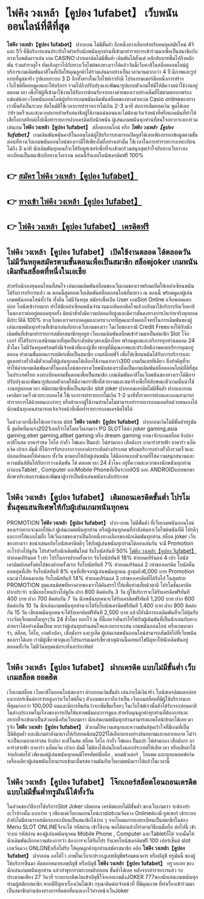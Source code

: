# ไพ่คิง วงเหล้า【คูปอง 1ufabet】  เว็บพนันออนไลน์ที่ดีที่สุด

**ไพ่คิง วงเหล้า【คูปอง 1ufabet】** ฝากถอน ไม่มีขั้นต่ำ  อีกหนึ่งทางเลือกสำหรับคนยุคสมัยใหม่ 4จี และ 5จี ที่มีบริการแสนประทับใจสำหรับนักพนันทุกท่านที่เข้ามาทำรายการเข้าร่วมมาเพื่อเป็นสมาชิกกับทางเว็บพนันเราเล่น เกม CASINO  ฝากเครดิตไม่มีขั้นต่ำ เดิมพันได้ตั้งแต่ หลักสิบบาทขึ้นไปถึงหลักพัน ร่วมสำราญใจ บันเทิงอุราไปกับทางเว็บไซต์ของทางเราได้แล้ววันนี้เว็บคาสิโนสล็อตออนไลน์ผู้บริการเกมเดิมพันคาสิโนที่เปิดให้คุณลูกค้าได้ร่วมเล่นมาอย่างเป็นเวลานานมากกว่า 4 ปี มีภาพและรูปแบบที่ดูสมจริง รูปแบบระบบ 3 D
อีกทั้งทางในเว็บไซต์เรายังมี โปรแกรมเมอร์มือหนึ่งการสร้างเว็บไซต์ที่คอยดูแลและให้บริการ  รวมไปถึงปรับปรุงและพัฒนารูปแบบตัวเกมให้มีให้มีความน่าใช้งานอยู่ตลอดเวลา เพื่อให้ผู้ที่เข้ามาใช้งานได้รับการต้อนรับจากทางค่ายของเราอย่างเต็มที่ไม่ขาดตกบกพร่องแม้แต่น้อย เว็บพนันออนไลน์ผู้บริการเกมพนันเดิมพันสล็อตของทางค่ายเกม Casio onlineของทางเรานั้นยังเป็นระบบ อัตโนมัติใช้เวลาการทำรายการไม่เกิน 2-3 นาที ต่อการเติมยอดเงิน พูดได้เลยว่าIรวดเร็วและสะดวกสบายสำหรับสมาชิกผู้ใช้งานแน่นอนและไม่ต้องแจ้งเจ้าหน้าที่หรือแอดมินที่ทำให้เสียโอกาสอีกต่อไปเมื่อทำรายการฝากเครดิตกับนักพนัน
ผู้เล่นเกมพนันทุกท่านที่สนใจอยากจะลองร่วมเล่นเกม **ไพ่คิง วงเหล้า【คูปอง 1ufabet】** สล็อตออนไลน์ หรือ ***ไพ่คิง วงเหล้า【คูปอง 1ufabet】*** เกมเดิมพันพนันคาสิโนออนไลน์ผู้ใช้บริการสามารถเปิดยูสได้เลยเพียงกรอกข้อมูลตามขั้นตอนที่ทางเว็บเกมพนันออนไลน์ของเรามีให้เพียงไม่กี่อย่างเท่านั้น ใช้เวลาในการทำรายการลงทะเบียนไม่ถึง 3 นาที นักเดิมพันทุกคนก็จะได้รับยูสเซอร์เพื่อที่จะเข้ามาร่วมสนุกสุดเร้าใจกับทางเว็บเราลงทะเบียนเป็นสมาชิกกับทางเว็บเราณ ตอนนี้รับเลยโบนัสเครดิตฟรี 100%

## 👉 [สมัคร ไพ่คิง วงเหล้า【คูปอง 1ufabet】](https://archa888.com/)
## 👉 [ทางเข้า ไพ่คิง วงเหล้า【คูปอง 1ufabet】](https://archa888.com/)
## 👉 [ไพ่คิง วงเหล้า【คูปอง 1ufabet】 เครดิตฟรี](https://archa888.com/)

## ไพ่คิง วงเหล้า【คูปอง 1ufabet】 เปิดใช้งานตลอด ได้ตลอดวัน ไม่มีวันหยุดสมัครตามขั้นตอนเพื่อเป็นสมาชิก สล็อตjoker เกมพนันเดิมพันสล็อตที่หนึ่งในเอเชีย

สำหรับนักลงทุนคนไหนที่สนใจ เล่นเกมเดิมพันสล็อตของเว็บเกมของเราพร้อมเปิดให้เหล่าเซียนพนันได้รับการบริการแล้ว ณ ตอนนี้สุดยอดเว็บเดิมพันสล็อตออนไลน์ที่มาแรง ณ ตอนนี้ พร้อมดูแลผู้เล่นเกมพนันออนไลน์ทั้งวัน ทั้งคืน ไม่มีวันหยุด สมัครเพื่อเปิด User เกมSlot Online แจ็กพอตแตกบ่อย โบนัสเข้าง่ายมาก ทำให้มีเหล่าเซียนพนันจำนวนมากติดอกติดใจแล้วกลับมาใช้บริการกับเว็บคาสิโนของเราต่ออยู่ตลอดทุกครั้ง มิหนำซ้ำยังมีความปลอดภัยสูงและมีความั่นคงทางการเงินจ่ายจริงทุกยอดมีประวัติดี 100% ทางเว็บของเราครอบคลุมและครบวงจรที่สุดและยังตอบโจทย์ในการเดิมพันของผู้เล่นเกมพนันทุกท่านที่เข้ามาเล่นกับทางเว็บเกมของเรา
ในเว็บของเรามี Credit Freeแจกให้กับนักเดิมพันที่เข้ามาทำรายการสมัครสมาชิกทุกยูส เว็บเกมเดิมพันสล็อตเข้าร่วมมาเป็นสมาชิก Slot โจ๊กเกอร์ ที่ได้รับกระแสนิยมมากที่สุดเป็นระดับต้นๆของเมืองไทย พร้อมดูแลและบริการทุกท่านตลอด 24 ชั่วโมง ไม่มีวันหยุดพร้อมยังมีเจ้าหน้าที่และผู้เชี่ยวชาญที่มีคุณภาพและประสิทธิภาพคอยบริการคุณอยู่ตลอด ทำตามขั้นตอนการสมัครเพื่อเป็นสมาชิก เกมสล็อตพีจี เพื่อให้เซียนพนันได้รับการบริการและดูแลอย่างทั่วถึงมีตัวเกมให้ผู้เล่นทุกคนได้เลือกใช้งานมากกว่า300 เกมกันเลยทีเดียว
สิ่งสำคัญที่จะทำให้ค่ายเกมเดิมพันคาสิโนออนไลน์ของทางเว็บพนันของเรานั้นเป็นเกมเดิมพันสล็อตออนไลน์ที่ดีที่สุดในประเทศไทย ลงทะเบียนตามขั้นตอนเพื่อเป็นสมาชิก  เกมเดิมพันคาสิโนเว็บพนันของทางเราได้มีการปรับปรุงและพัฒนารูปแบบตัวเกมให้มีภาพกราฟิกที่สวยงามและสมจริงเพื่อให้ลักษณะตัวเกมนั้นน่าใช้งานอยู่ตลอดเวลา สมัครสมาชิกเพื่อเป็นสมาชิก slot joker ฝากถอนเครดิตไม่มีขั้นต่ำ ฝากและถอน เครดิตรวดเร็วด้วยระบบออโต้ ใช้เวลาการทำรายการไม่เกิน 1-2 นาทีทั้งรายการฝากและถอนสามารถทำรายการได้ด้วยตนเองง่ายๆ หรือถ้าหากผู้ใช้งานท่านใดไม่สามารถทำรายการถอนเคดริตด้วยตนเองได้นักพนันทุกคนสามารถแจ้งเจ้าหน้าที่เพื่อทำรายการถอนเครดิตให้ได้

ในช่วงเวลานี้เชื่อได้เลยว่าเกม slot  **ไพ่คิง วงเหล้า【คูปอง 1ufabet】** ฝากถอนเงินไม่มีขั้นต่ำทรูมันนี่ สุดฮิตที่มาแรง2021เลยก็ว่าได้โดยเว็บเกมเรา  PG SLOTได้นำ  joker gaming,asia gaming,ebet gaming,allbet gaming หรือ dream gaming อาณาจักรเกมสล็อต ยิงปลา คาสิโนสด บาคาร่าสด ไฮโล กำถั่ว ไพ่แคง ปั่นแปะ ไพ่สามกอง เสือมังกร บาคาร่าสายฟ้า บาคาร่า แบ็คแจ๊ค เก้าเก ดัมมี่ ที่ได้การรับรองจากจากองค์กรระดับต่างประเทศ พร้อมบริการอย่างทั่วถึงรวดเร็วและปลอดภัยคอยให้คำตอบ ทั้งวัน มามอบให้กับผู้เล่นพนัน ได้มีออกแบบตัวเกมที่ให้ความสนุกสนานและความมันส์มันไปกับการวางเดิมพัน ได้ ตลอดเวลา 24 ชั่วโมง อยู่ที่ความสะดวกของนักพนันทุกท่านผ่านบนTablet , Computer และMobile Phoneที่เป็นระบบIOS และ ANDROIDแบบพกพา ศึกษาประสบการณ์และพัฒนาสู่การเป็นนักเล่นพนันระดับประเทศ

## ไพ่คิง วงเหล้า【คูปอง 1ufabet】 เติมถอนเครดิตขั้นต่ำ โปรโมชั่นสุดแสนพิเศษให้กับผู้เล่นเกมพนันทุกคน

 PROMOTION  **ไพ่คิง วงเหล้า【คูปอง 1ufabet】** ฝาก-ถอน ไม่มีขั้นต่ำ ที่เว็บเกมพนันออนไลน์ของเราอยากจะมอบให้แก่  ผู้เล่นเกมพนันทุกท่าน หรือผู้เล่นทุกคนที่กำลังค้นหาเว็บไซต์พนันที่มี โปรดีๆ และการให้แบบไม่กั๊ก ให้เว็บเกมของเราเป็นอีกหนึ่งทางเลือกของนักเดิมพันทุกท่าน สล็อต joker เว็บของทางเรา ขอนำเสนอกับโบนัสเครดิตดีๆ ให้กับผู้เล่นพนันทุกท่านได้ลองเล่นกัน จะมี Promotion อะไรบ้างไปดูกัน
โปรสำหรับนักเดิมพันใหม่ รับโบนัสทันที 50% [ไพ่คิง วงเหล้า【คูปอง 1ufabet】](https://archa888.com/) ทำยอดเทิร์นแค่ 1 เท่า
โปรในการฝากครั้งแรก รับโบนัสทันที 18% ทำยอดเทิร์นแค่ 4 เท่า
โบนัสเครดิตฝากครั้งต่อไปของฝากครั้งแรก รับโบนัสทันที 7% ทำยอดเทิร์นแค่ 2 เท่าของเครดิต
โบนัสคืนยอดทุนที่เสีย รับโบนัสทันที 8% ทุนที่เสียจากผู้เล่นพนันทุกคน สูงสุดถึง6,000 บาท
 Promotion แนะนำให้คนมาเล่น รับโบนัสทันที 14% ทำยอดเทิร์นแค่ 3 เท่าของเครดิตที่ได้รับไป
ในสุดท้าย PROMOTION สุดแสนพิศษที่ทางค่ายของเราได้คัดสรรไว้ให้เพื่อท่านที่หน้าตาดี โปรโมชั่นเครดิตฝากประจำ จะมีแบบไหนบ้างไปดูกัน
ฝาก 800 ติดต่อกัน 3 วัน ผู้ใช้บริการจะได้รับเครดิตฟรีทันที 400 บาท
ฝาก 700 ติดต่อกัน 7 วัน นักพนันทุกคนจะได้รับเครดิตฟรีทันที 1,200 บาท
ฝาก 600 ติดต่อกัน 10 วัน นักเล่นเกมพนันทุกท่านจะได้รับโบนัสเครดิตฟรีทันที 1,400 บาท
ฝาก 900 ติดต่อกัน 15 วัน เซียนพนันทุกคนจะได้รับเครดิตฟรีทันที 2,500 บาท
แล้วก็ยังมีการลงเดิมพันที่จะได้ลุ้นรับรางวัลแจ็กพอตในทุกๆวัน 24 ชั่วโมง บอกไว้ ณ ที่นี้เลยว่าคืนกำไรให้กับผู้เดิมพันที่เป็นนักเล่นกับทางค่ายเราได้อย่างเต็มเปี่ยม หากว่าผู้เล่นทุกท่านสนใจและอยากจะเล่น เกมพนันออนไลน์ หรือเกมบาคาร่า, สล็อต, ไฮโล, เกมยิงปลา, เสือมังกร และรูเล็ต ผู้เล่นเกมพนันออนไลน์สามารถสัมผัสไปที่เว็บพนันของเราได้เลย เรามีผู้เชี่ยวชาญและโปรแกรมเมอร์เชี่ยวชาญด้านนี้คอยแก้ไขปัญหาให้นักเดิมพันอยู่ ตลอดทั้งวัน ไม่มีวันหยุดแม้กระทั่งเสาร์อาทิตย์

## ไพ่คิง วงเหล้า【คูปอง 1ufabet】 ฝากเครดิต แบบไม่มีขั้นต่ำ  เว็บเกมสล็อต ยอดฮิต

เว็บเกมสล็อต เว็บคาสิโนออนไลน์ของเรา ฝากถอนเงินขั้นต่ำ เล่นง่ายได้เงินจริง โบนัสเครดิตแตกบ่อยและเปอร์เซ็นต์การจ่ายสูงกว่าเว็บไซต์อื่นๆ ตัวเกมของเราถือว่าเป็น เว็บเกมสล็อตที่มีผู้ใช้บริการมากที่สุดมากกว่า 100,000 คนและมีการยืนยันว่าจะเพิ่มขึ้นเรื่อยๆ ในเว็บไซต์เรานั้นยังได้รับจากบ่อนคาสิโนต่างประเทศในเรื่องของการเปิดให้แทงพนันและการดูแล สำหรับคุณลูกค้าทุกท่านที่ต้องการและอยากที่จะเข้ามาเป็นส่วนหนึ่งกับเว็บเกมเรา นักเล่นเกมพนันทุกท่านสามารถแอดไลน์เข้ามาได้เลย
	มารู้จัก **ไพ่คิง วงเหล้า【คูปอง 1ufabet】** ตัวเกมให้ความสนุกและความมันส์สุดเร้าใจที่มีเกมที่เป็น 3มิติสุดล้ำ และมีเกมกำลังมาแรงให้กับยอดนิยม2021ได้เลือกแทงอย่างล้นหลามและหลากหลาย  ไม่ว่าจะเป็นเกมบาคาร่าสด ยิงปลา คาสิโนสด สล็อต ไฮโล กำถั่ว ไพ่แคง ปั่นแปะ ไพ่สามกอง เสือมังกร บาคาร่าสายฟ้า บาคาร่า แบ็คแจ๊ค เก้าเก ดัมมี่ ไม่ต้องไปเล่นไกลถึงนอกประเทศให้เสียเวลา หรือเสียค่าใช้จ่ายอีกต่อไป เพียงแค่ผู้เล่นพนันทุกคนมีโทรศัพท์มือถือ , คอมพิวเตอร์ , ไอแพด และทุกแพลตฟอร์มเครื่องเดียวผู้เล่นพนันก็สามารถเข้ามาลิ้มรสความมันกับเว็บเกมพนันเราได้แล้วในเวลานี้

## ไพ่คิง วงเหล้า【คูปอง 1ufabet】 โจ๊กเกอร์สล็อตโอนถอนเครดิตแบบไม่มีขั้นต่ำทรูมันนี่ได้ทั้งวัน

ในส่วนของวิธีการใช้บริการSlot Joker เติมถอน เครดิตแบบไม่มีขั้นต่ำ ของเว็บเกมเรา จะต้องทำอะไรบ้างนั้น แบบง่าย ๆ เพียงแค่เว็บเกมออนไลน์เราslotเกมวัดดวง Onlineต้องมี ยูสเซอร์ เข้าระบบ ถ้ายังไม่มีสามารถสมัครลงทะเบียนเป็นสมาชิกได้ง่าย ๆ จากโหมดการลงทะเบียนเป็นสมาชิกในช่อง Menu SLOT ONLINEจึงจะได้ รหัสผ่าน เข้าใช้งาน พอได้มาแล้วก็ทำตามวิธีบนมือถือ ต่อไปนี้
เข้าระบบ รหัสผ่าน  ของผู้เล่นพนันทุกคน Mobile Phone , Computer และTabletก็ได้
จากนั้นให้นักเดิมพันเลือกความต้องการว่า ต้องการจะได้รับโปร รับเลยโบนัสเครดิตฟรี 100 เปอร์เซ็นต์ slot เกมวัดดวง ONLONEหรือไม่รับ
ให้คุณลูกค้าทุกท่านสมัครสมาชิก คลิก **ไพ่คิง วงเหล้า【คูปอง 1ufabet】** ฝากถอน ออโต้ไว ภาพในเว็บจะปรากฏเลขบัญชีพร้อมธนาคาร หรือบัญชี ทรูมันนี่ ของผู้ให้บริการขึ้นมา
คัดลอกหมายเลขบัญชี หรือบัญชี **ไพ่คิง วงเหล้า【คูปอง 1ufabet】** ทรูวอเลท ของนักเล่นเกมพนันทุกท่าน แล้วทำธุรกรรมระบบฝากถอน ขั้นต่ำได้เลย
หลังจากทำรายการแล้ว รอประมาณเพียง 27 วินาที ระบบจะเติมเงินเข้าบัญชีโจ๊กเกอเกมมิ่งJOKER 777ของนักเล่นเกมพนันทุกท่านผู้สมัครสมาชิก
หากมีปัญหาเรื่องเงินไม่เข้า กรุณาติดต่อเจ้าหน้าที่ ที่มีคุณภาพ ที่ทำเรื่องเข้าร่วมมาเป็นสมาชิกผ่านช่องทางการติดต่อที่แนบเอาไว้ทางหน้าเว็บJoker


